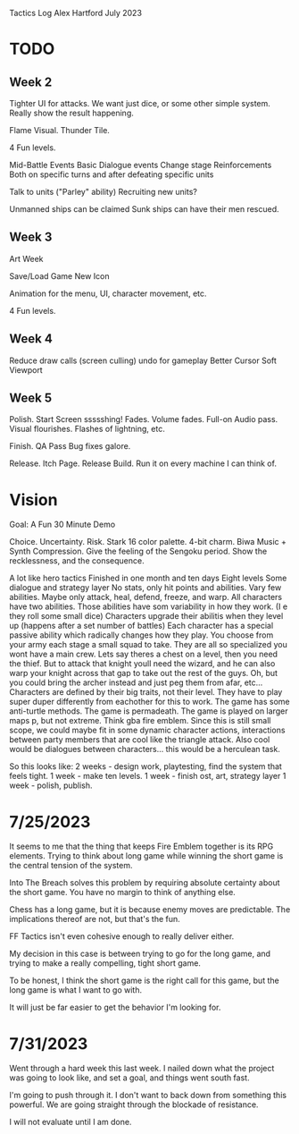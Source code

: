 Tactics
Log
Alex Hartford
July 2023

TODO
====
Week 2
------
Tighter UI for attacks.
  We want just dice, or some other simple system.
  Really show the result happening.

Flame Visual.
Thunder Tile.

4 Fun levels.

Mid-Battle Events
  Basic Dialogue events
  Change stage
  Reinforcements
  Both on specific turns and after defeating specific units

Talk to units ("Parley" ability)
Recruiting new units?

Unmanned ships can be claimed
Sunk ships can have their men rescued.

Week 3
------
Art Week

Save/Load Game
New Icon

Animation for the menu, UI, character movement, etc.

4 Fun levels.

Week 4
------
Reduce draw calls (screen culling)
undo for gameplay
Better Cursor
Soft Viewport

Week 5
------
Polish.
  Start Screen ssssshing!
  Fades.
  Volume fades.
  Full-on Audio pass.
  Visual flourishes. Flashes of lightning, etc.

Finish.
  QA Pass
  Bug fixes galore.

Release.
  Itch Page.
  Release Build.
  Run it on every machine I can think of.

Vision
======
Goal: A Fun 30 Minute Demo

Choice.
Uncertainty.
Risk.
Stark 16 color palette. 4-bit charm.
Biwa Music + Synth Compression.
Give the feeling of the Sengoku period. Show the recklessness, and the consequence.

A lot like hero tactics
Finished in one month and ten days
Eight levels
Some dialogue and strategy layer
No stats, only hit points and abilities.
Vary few abilities. Maybe only attack, heal, defend, freeze, and warp.
All characters have two abilities.
Those abilities have som variability in how they work. (I e they roll some small dice)
Characters upgrade their abilitis when they level up (happens after a set number of battles)
Each character has a special passive ability which radically changes how they play.
You choose from your army each stage a small squad to take. They are all so specialized you wont have a main crew.
Lets say theres a chest on a level, then you need the thief. But to attack that knight youll need the wizard, and he can also warp your knight across that gap to take out the rest of the guys. Oh, but you could bring the archer instead and just peg them from afar, etc…
Characters are defined by their big traits, not their level.
They have to play super duper differently from eachother for this to work.
The game has some anti-turtle methods.
The game is permadeath.
The game is played on larger maps p, but not extreme. Think gba fire emblem.
Since this is still small scope, we could maybe fit in some dynamic character actions, interactions between party members that are cool like the triangle attack.
Also cool would be dialogues between characters… this would be a herculean task.

So this looks like:
2 weeks - design work, playtesting, find the system that feels tight.
1 week - make ten levels.
1 week - finish ost, art, strategy layer
1 week - polish, publish.

# 7/25/2023
It seems to me that the thing that keeps Fire Emblem together is its RPG
elements. Trying to think about long game while winning the short game is the
central tension of the system.

Into The Breach solves this problem by requiring absolute certainty about the
short game. You have no margin to think of anything else.

Chess has a long game, but it is because enemy moves are predictable. The
implications thereof are not, but that's the fun.

FF Tactics isn't even cohesive enough to really deliver either.

My decision in this case is between trying to go for the long game, and trying
to make a really compelling, tight short game.

To be honest, I think the short game is the right call for this game, but the
long game is what I want to go with.

It will just be far easier to get the behavior I'm looking for.


# 7/31/2023
Went through a hard week this last week. I nailed down what the project was
going to look like, and set a goal, and things went south fast.

I'm going to push through it. I don't want to back down from something this
powerful. We are going straight through the blockade of resistance.

I will not evaluate until I am done.

